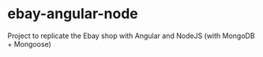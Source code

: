 # ebay-angular-node

Project to replicate the Ebay shop with Angular and NodeJS (with MongoDB + Mongoose)
